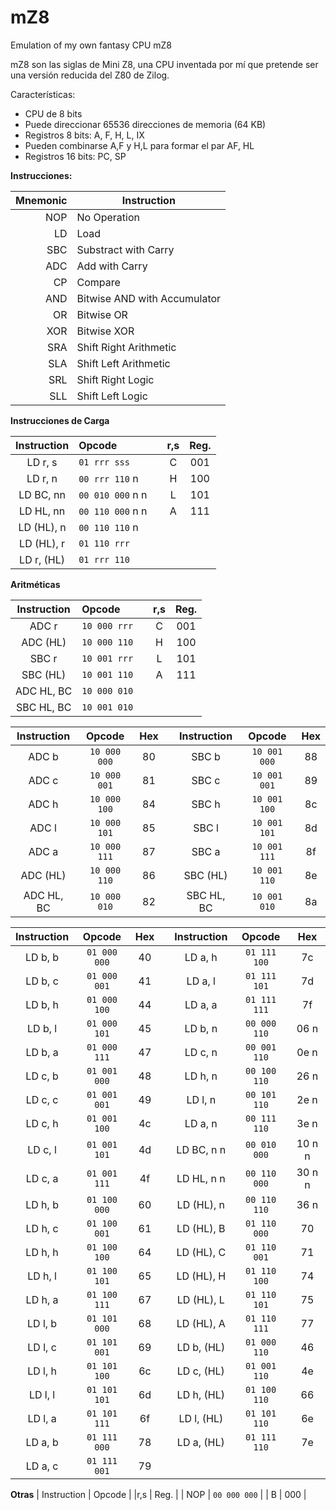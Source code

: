 # mZ8
 Emulation of my own fantasy CPU mZ8
 
 mZ8 son las siglas de Mini Z8, una CPU inventada por mí que pretende ser una versión 
 reducida del Z80 de Zilog.
 
 Características:
 
 - CPU de 8 bits
 - Puede direccionar 65536 direcciones de memoria (64 KB)
 - Registros 8 bits: A, F, H, L, IX
 - Pueden combinarse A,F y H,L para formar el par AF, HL
 - Registros 16 bits: PC, SP

 **Instrucciones:**
    
|Mnemonic| Instruction               |
|----:|------------------------------|
| NOP | No Operation                 |
|  LD | Load                         |
| SBC | Substract with Carry         |
| ADC | Add with Carry               |
|  CP | Compare                      |
| AND | Bitwise AND with Accumulator |
| OR  | Bitwise OR                   |
| XOR | Bitwise XOR                  |
| SRA | Shift Right Arithmetic       |
| SLA | Shift Left Arithmetic        |
| SRL | Shift Right Logic            |
| SLL | Shift Left Logic             |

**Instrucciones de Carga**

| Instruction |   Opcode          |    |r,s    | Reg. |
|:-----------:|:------------------|:--:|:-----:|:----:|
| LD r, s     | ``01 rrr sss``    |    | C     | 001  |
| LD r, n     | ``00 rrr 110`` n  |    | H     | 100  |
| LD BC, nn   | ``00 010 000`` n n|    | L     | 101  |
| LD HL, nn   | ``00 110 000`` n n|    | A     | 111  |
| LD (HL), n  | ``00 110 110`` n  |    |       |      |
| LD (HL), r  | ``01 110 rrr``    |    |       |      |
| LD r, (HL)  | ``01 rrr 110``    |    |       |      |

**Aritméticas**

| Instruction |   Opcode          |    |r,s    | Reg. |
|:-----------:|:------------------|:--:|:-----:|:----:|
| ADC r       | ``10 000 rrr``    |    | C     | 001  |
| ADC (HL)    | ``10 000 110``    |    | H     | 100  |
| SBC r       | ``10 001 rrr``    |    | L     | 101  |
| SBC (HL)    | ``10 001 110``    |    | A     | 111  |
| ADC HL, BC  | ``10 000 010``    |    |       |      |
| SBC HL, BC  | ``10 001 010``    |    |       |      |

| Instruction |   Opcode       | Hex |   | Instruction |   Opcode       | Hex |
|:-----------:|:--------------:|:---:|:-:|:-----------:|:--------------:|:---:|
| ADC b       | ``10 000 000`` | 80  |   | SBC b       | ``10 001 000`` | 88  |
| ADC c       | ``10 000 001`` | 81  |   | SBC c       | ``10 001 001`` | 89  |    
| ADC h       | ``10 000 100`` | 84  |   | SBC h       | ``10 001 100`` | 8c  |    
| ADC l       | ``10 000 101`` | 85  |   | SBC l       | ``10 001 101`` | 8d  |    
| ADC a       | ``10 000 111`` | 87  |   | SBC a       | ``10 001 111`` | 8f  |    
| ADC (HL)    | ``10 000 110`` | 86  |   | SBC (HL)    | ``10 001 110`` | 8e  | 
| ADC HL, BC  | ``10 000 010`` | 82  |   | SBC HL, BC  | ``10 001 010`` | 8a  |

| Instruction |   Opcode       | Hex |   | Instruction |   Opcode       | Hex |
|:-----------:|:--------------:|:---:|:-:|:-----------:|:--------------:|:---:|
| LD b, b     | ``01 000 000`` | 40  |   | LD a, h     | ``01 111 100`` | 7c  |
| LD b, c     | ``01 000 001`` | 41  |   | LD a, l     | ``01 111 101`` | 7d  |
| LD b, h     | ``01 000 100`` | 44  |   | LD a, a     | ``01 111 111`` | 7f  |
| LD b, l     | ``01 000 101`` | 45  |   | LD b, n     | ``00 000 110`` | 06 n|
| LD b, a     | ``01 000 111`` | 47  |   | LD c, n     | ``00 001 110`` | 0e n|
| LD c, b     | ``01 001 000`` | 48  |   | LD h, n     | ``00 100 110`` | 26 n|
| LD c, c     | ``01 001 001`` | 49  |   | LD l, n     | ``00 101 110`` | 2e n|   
| LD c, h     | ``01 001 100`` | 4c  |   | LD a, n     | ``00 111 110`` | 3e n|   
| LD c, l     | ``01 001 101`` | 4d  |   | LD BC, n n  | ``00 010 000`` | 10 n n|   
| LD c, a     | ``01 001 111`` | 4f  |   | LD HL, n n  | ``00 110 000`` | 30 n n|   
| LD h, b     | ``01 100 000`` | 60  |   | LD (HL), n  | ``00 110 110`` | 36 n|
| LD h, c     | ``01 100 001`` | 61  |   | LD (HL), B  | ``01 110 000`` | 70  |
| LD h, h     | ``01 100 100`` | 64  |   | LD (HL), C  | ``01 110 001`` | 71  |
| LD h, l     | ``01 100 101`` | 65  |   | LD (HL), H  | ``01 110 100`` | 74  |
| LD h, a     | ``01 100 111`` | 67  |   | LD (HL), L  | ``01 110 101`` | 75  |
| LD l, b     | ``01 101 000`` | 68  |   | LD (HL), A  | ``01 110 111`` | 77  |
| LD l, c     | ``01 101 001`` | 69  |   | LD b, (HL)  | ``01 000 110`` | 46  |   
| LD l, h     | ``01 101 100`` | 6c  |   | LD c, (HL)  | ``01 001 110`` | 4e  |
| LD l, l     | ``01 101 101`` | 6d  |   | LD h, (HL)  | ``01 100 110`` | 66  |
| LD l, a     | ``01 101 111`` | 6f  |   | LD l, (HL)  | ``01 101 110`` | 6e  |
| LD a, b     | ``01 111 000`` | 78  |   | LD a, (HL)  | ``01 111 110`` | 7e  |
| LD a, c     | ``01 111 001`` | 79  |   |             |                |     |

**Otras**
| Instruction |   Opcode          |    |r,s    | Reg. |
| NOP         | ``00 000 000``    |    | B     | 000  |
